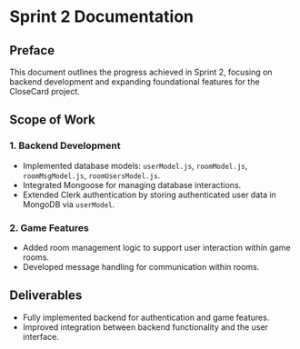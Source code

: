 # Sprint 2 Documentation

## Preface
This document outlines the progress achieved in Sprint 2, focusing on backend development and expanding foundational features for the CloseCard project.

## Scope of Work

### 1. Backend Development
- Implemented database models: `userModel.js`, `roomModel.js`, `roomMsgModel.js`, `roomUsersModel.js`.
- Integrated Mongoose for managing database interactions.
- Extended Clerk authentication by storing authenticated user data in MongoDB via `userModel`.

### 2. Game Features
- Added room management logic to support user interaction within game rooms.
- Developed message handling for communication within rooms.

## Deliverables
- Fully implemented backend for authentication and game features.
- Improved integration between backend functionality and the user interface.
